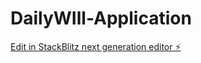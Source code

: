 # DailyWIll-Application

[Edit in StackBlitz next generation editor ⚡️](https://stackblitz.com/~/github.com/Parthshhastri017/DailyWIll-Application)